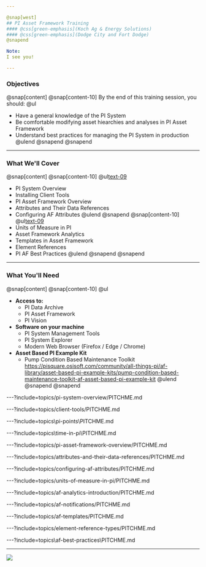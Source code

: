 ```yaml
---

@snap[west]
## PI Asset Framework Training
#### @css[green-emphasis](Koch Ag & Energy Solutions)
#### @css[green-emphasis](Dodge City and Fort Dodge)
@snapend

Note: 
I see you!

---
```


### Objectives
@snap[content]
@snap[content-10]
By the end of this training session, you should:
@ul[](false)
- Have a general knowledge of the PI System 
- Be comfortable modifying asset hiearchies and analyses in PI Asset Framework
- Understand best practices for managing the PI System in production
@ulend
@snapend
@snapend
---

### What We'll Cover

@snap[content]
@snap[content-10]
@ul[text-09](false)
- PI System Overview
- Installing Client Tools
- PI Asset Framework Overview
- Attributes and Their Data References
- Configuring AF Attributes
@ulend
@snapend
@snap[content-10]
@ul[text-09](false)
- Units of Measure in PI
- Asset Framework Analytics
- Templates in Asset Framework
- Element References
- PI AF Best Practices
@ulend
@snapend
@snapend

---

### What You'll Need
@snap[content]
@snap[content-10]
@ul[](false)
- **Access to:**
    - PI Data Archive
    - PI Asset Framework
    - PI Vision
- **Software on your machine**
    - PI System Management Tools
    - PI System Explorer
    - Modern Web Browser (Firefox / Edge / Chrome)
- **Asset Based PI Example Kit**
    - Pump Condition Based Maintenance Toolkit<br>https://pisquare.osisoft.com/community/all-things-pi/af-library/asset-based-pi-example-kits/pump-condition-based-maintenance-toolkit-af-asset-based-pi-example-kit 
@ulend
@snapend
@snapend

---?include=topics/pi-system-overview/PITCHME.md

---?include=topics/client-tools/PITCHME.md

---?include=topics\pi-points\PITCHME.md

---?include=topics\time-in-pi\PITCHME.md

---?include=topics/pi-asset-framework-overview/PITCHME.md

---?include=topics/attributes-and-their-data-references/PITCHME.md

---?include=topics/configuring-af-attributes/PITCHME.md

---?include=topics/units-of-measure-in-pi/PITCHME.md

---?include=topics/af-analytics-introduction/PITCHME.md

---?include=topics/af-notifications/PITCHME.md

---?include=topics/af-templates/PITCHME.md

---?include=topics/element-reference-types/PITCHME.md

---?include=topics\af-best-practices\PITCHME.md

---

![](https://www.youtube.com/embed/0iO3Xu0lbTk)
